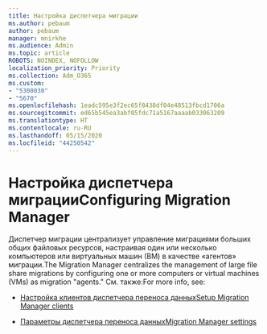 ```yaml
---
title: Настройка диспетчера миграции
ms.author: pebaum
author: pebaum
manager: mnirkhe
ms.audience: Admin
ms.topic: article
ROBOTS: NOINDEX, NOFOLLOW
localization_priority: Priority
ms.collection: Adm_O365
ms.custom:
- "5300030"
- "5670"
ms.openlocfilehash: 1eadc595e3f2ec65f8438df04e48513fbcd1706a
ms.sourcegitcommit: ed65b545ea3abf05fdc71a5167aaaab033063209
ms.translationtype: HT
ms.contentlocale: ru-RU
ms.lasthandoff: 05/15/2020
ms.locfileid: "44250542"
---
```

# <a name="configuring-migration-manager"></a><span data-ttu-id="0493c-102">Настройка диспетчера миграции</span><span class="sxs-lookup"><span data-stu-id="0493c-102">Configuring Migration Manager</span></span>

<span data-ttu-id="0493c-103">Диспетчер миграции централизует управление миграциями больших общих файловых ресурсов, настраивая один или несколько компьютеров или виртуальных машин (ВМ) в качестве «агентов» миграции.</span><span class="sxs-lookup"><span data-stu-id="0493c-103">The Migration Manager centralizes the management of large file share migrations by configuring one or more computers or virtual machines (VMs) as migration "agents."</span></span> <span data-ttu-id="0493c-104">См. также:</span><span class="sxs-lookup"><span data-stu-id="0493c-104">For more info, see:</span></span>

- [<span data-ttu-id="0493c-105">Настройка клиентов диспетчера переноса данных</span><span class="sxs-lookup"><span data-stu-id="0493c-105">Setup Migration Manager clients</span></span>](https://docs.microsoft.com/sharepointmigration/mm-setup-clients)

- [<span data-ttu-id="0493c-106">Параметры диспетчера переноса данных</span><span class="sxs-lookup"><span data-stu-id="0493c-106">Migration Manager settings</span></span>](https://docs.microsoft.com/sharepointmigration/mm-settings)
